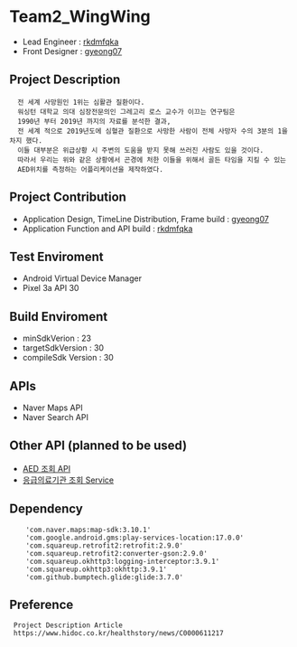 # Team2_WingWing
  * Lead Engineer : [rkdmfqka](https://github.com/rkdmfqka)
  * Front Designer : [gyeong07](https://github.com/gyeong07)
  
## Project Description 
 ```
   전 세계 사망원인 1위는 심활관 질환이다.
   워싱턴 대학교 의대 심장전문의인 그레고리 로스 교수가 이끄는 연구팀은 
   1990년 부터 2019년 까지의 자료를 분석한 결과,
   전 세계 적으로 2019년도에 심혈관 질환으로 사망한 사람이 전체 사망자 수의 3분의 1을 차지 했다. 
   이들 대부분은 위급상황 시 주변의 도움을 받지 못해 쓰러진 사람도 있을 것이다.
   따라서 우리는 위와 같은 상황에서 곤경에 처한 이들을 위해서 골든 타임을 지킬 수 있는  
   AED위치를 측정하는 어플리케이션을 제작하였다. 
```
 
## Project Contribution 
 * Application Design, TimeLine Distribution, Frame build : [gyeong07](https://github.com/gyeong07) 
 * Application Function and API build : [rkdmfqka](https://github.com/rkdmfqka)
 
## Test Enviroment 
 - Android Virtual Device Manager 
 - Pixel 3a API 30
 
## Build Enviroment
 - minSdkVerion : 23
 - targetSdkVersion : 30
 - compileSdk Version : 30
 
## APIs
 * Naver Maps API
 * Naver Search API

## Other API (planned to be used) 
 * [AED 조회 API](https://www.data.go.kr/data/15000652/openapi.do)
 * [응급의료기관 조회 Service](https://www.data.go.kr/data/15000563/openapi.do)

## Dependency 
```
    'com.naver.maps:map-sdk:3.10.1'
    'com.google.android.gms:play-services-location:17.0.0'
    'com.squareup.retrofit2:retrofit:2.9.0'
    'com.squareup.retrofit2:converter-gson:2.9.0'
    'com.squareup.okhttp3:logging-interceptor:3.9.1'
    'com.squareup.okhttp3:okhttp:3.9.1'
    'com.github.bumptech.glide:glide:3.7.0'
```

## Preference
```
 Project Description Article 
 https://www.hidoc.co.kr/healthstory/news/C0000611217
```
